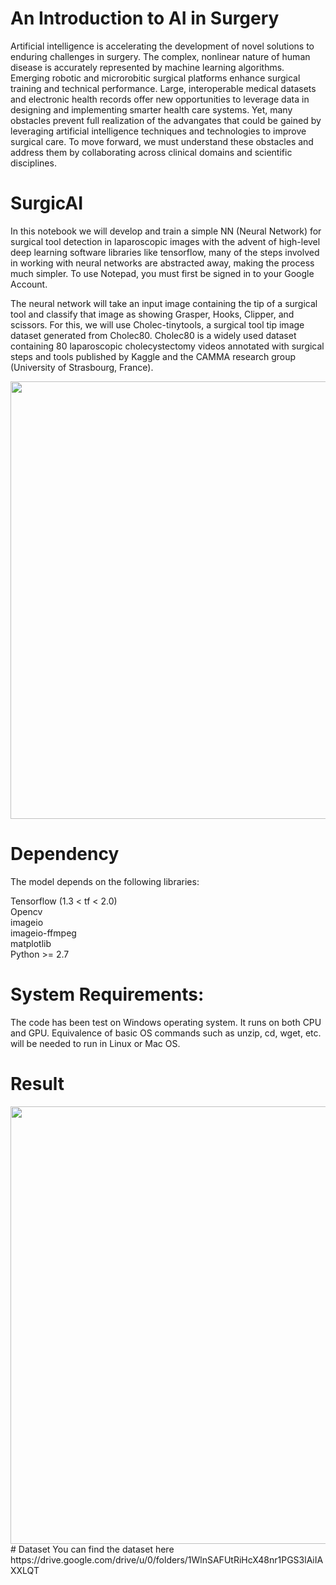 # An Introduction to AI in Surgery
Artificial intelligence is accelerating the development of novel solutions to enduring challenges in surgery. The complex, nonlinear nature of human disease is accurately represented by machine learning algorithms. Emerging robotic and microrobitic surgical platforms enhance surgical training and technical performance. Large, interoperable medical datasets and electronic health records offer new opportunities to leverage data in designing and implementing smarter health care systems. Yet, many obstacles prevent full realization of the advangates that could be gained by leveraging artificial intelligence techniques and technologies to improve surgical care. 
To move forward, we must understand these obstacles and address them by collaborating across clinical domains and scientific disciplines.
# SurgicAI
In this notebook we will develop and train a simple NN (Neural Network) for surgical tool detection in laparoscopic images with the advent of high-level deep learning software libraries like tensorflow, many of the steps involved in working with neural networks are abstracted away, making the process much simpler. 
To use Notepad, you must first be signed in to your Google Account.

The neural network will take an input image containing the tip of a surgical tool and classify that image as showing Grasper, Hooks, Clipper, and scissors. 
For this, we will use Cholec-tinytools, a surgical tool tip image dataset generated from Cholec80. Cholec80 is a widely used dataset containing 80 laparoscopic cholecystectomy videos annotated with surgical steps and tools published by Kaggle and the CAMMA research group (University of Strasbourg, France).


<img src="https://github.com/ChelbiAhmed99/SurgicalIA/blob/main/dataset.png" width="700" heigh="700">

# Dependency
The model depends on the following libraries:  

Tensorflow (1.3 < tf < 2.0)   
Opencv   
imageio   
imageio-ffmpeg   
matplotlib   
Python >= 2.7
# System Requirements:

The code has been test on Windows operating system. It runs on both CPU and GPU. Equivalence of basic OS commands such as unzip, cd, wget, etc. will be needed to run in Linux or Mac OS.
# Result
<img src="https://github.com/ChelbiAhmed99/SurgicalIA/blob/main/result.png" width="700" heigh="700">
# Dataset
You can find the dataset here https://drive.google.com/drive/u/0/folders/1WlnSAFUtRiHcX48nr1PGS3lAiIAXXLQT
